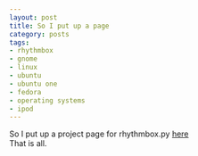 ```yaml
---
layout: post
title: So I put up a page
category: posts
tags:
- rhythmbox
- gnome
- linux
- ubuntu
- ubuntu one
- fedora
- operating systems
- ipod
---
```

So I put up a project page for rhythmbox.py <a href="http://web.archive.org/web/20050109102447/http://unsure.org/code/rhythmbox.py/index.html"> here</a><br /> That is all.

